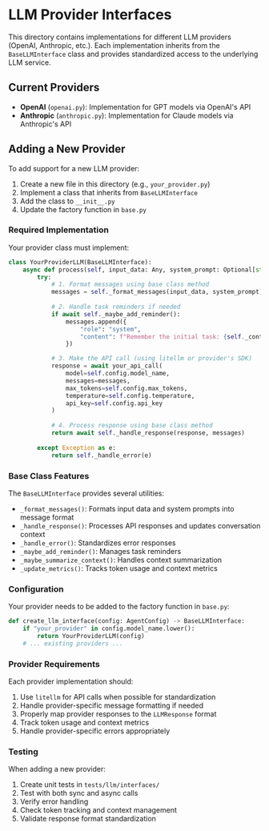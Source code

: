 # LLM Provider Interfaces

This directory contains implementations for different LLM providers (OpenAI, Anthropic, etc.). Each implementation inherits from the `BaseLLMInterface` class and provides standardized access to the underlying LLM service.

## Current Providers

- **OpenAI** (`openai.py`): Implementation for GPT models via OpenAI's API
- **Anthropic** (`anthropic.py`): Implementation for Claude models via Anthropic's API

## Adding a New Provider

To add support for a new LLM provider:

1. Create a new file in this directory (e.g., `your_provider.py`)
2. Implement a class that inherits from `BaseLLMInterface`
3. Add the class to `__init__.py`
4. Update the factory function in `base.py`

### Required Implementation

Your provider class must implement:

```python
class YourProviderLLM(BaseLLMInterface):
    async def process(self, input_data: Any, system_prompt: Optional[str] = None) -> LLMResponse:
        try:
            # 1. Format messages using base class method
            messages = self._format_messages(input_data, system_prompt)
            
            # 2. Handle task reminders if needed
            if await self._maybe_add_reminder():
                messages.append({
                    "role": "system",
                    "content": f"Remember the initial task: {self._context.initial_task}"
                })

            # 3. Make the API call (using litellm or provider's SDK)
            response = await your_api_call(
                model=self.config.model_name,
                messages=messages,
                max_tokens=self.config.max_tokens,
                temperature=self.config.temperature,
                api_key=self.config.api_key
            )
            
            # 4. Process response using base class method
            return await self._handle_response(response, messages)
            
        except Exception as e:
            return self._handle_error(e)
```

### Base Class Features

The `BaseLLMInterface` provides several utilities:

- `_format_messages()`: Formats input data and system prompts into message format
- `_handle_response()`: Processes API responses and updates conversation context
- `_handle_error()`: Standardizes error responses
- `_maybe_add_reminder()`: Manages task reminders
- `_maybe_summarize_context()`: Handles context summarization
- `_update_metrics()`: Tracks token usage and context metrics

### Configuration

Your provider needs to be added to the factory function in `base.py`:

```python
def create_llm_interface(config: AgentConfig) -> BaseLLMInterface:
    if "your_provider" in config.model_name.lower():
        return YourProviderLLM(config)
    # ... existing providers ...
```

### Provider Requirements

Each provider implementation should:

1. Use `litellm` for API calls when possible for standardization
2. Handle provider-specific message formatting if needed
3. Properly map provider responses to the `LLMResponse` format
4. Track token usage and context metrics
5. Handle provider-specific errors appropriately

### Testing

When adding a new provider:

1. Create unit tests in `tests/llm/interfaces/`
2. Test with both sync and async calls
3. Verify error handling
4. Check token tracking and context management
5. Validate response format standardization 